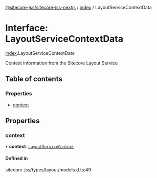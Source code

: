 [@sitecore-jss/sitecore-jss-nextjs](../README.md) / [index](../modules/index.md) / LayoutServiceContextData

# Interface: LayoutServiceContextData

[index](../modules/index.md).LayoutServiceContextData

Context information from the Sitecore Layout Service

## Table of contents

### Properties

- [context](index.LayoutServiceContextData.md#context)

## Properties

### context

• **context**: [`LayoutServiceContext`](index.LayoutServiceContext.md)

#### Defined in

sitecore-jss/types/layout/models.d.ts:49
